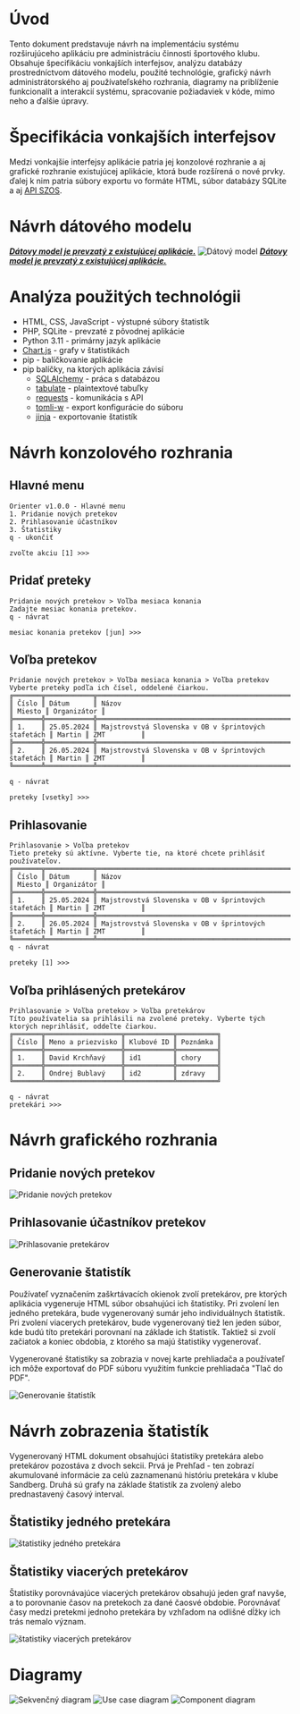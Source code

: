 # Úvod

Tento dokument predstavuje návrh na implementáciu systému rozširujúceho aplikáciu pre administráciu činnosti športového
klubu. Obsahuje špecifikáciu vonkajších interfejsov, analýzu databázy prostredníctvom dátového modelu, použité
technológie, grafický návrh administrátorského aj používateľského rozhrania, diagramy na priblíženie funkcionalít a
interakcií systému, spracovanie
požiadaviek v kóde, mimo neho a ďalšie úpravy.

# Špecifikácia vonkajších interfejsov

Medzi vonkajšie interfejsy aplikácie patria jej konzolové rozhranie a aj grafické rozhranie existujúcej aplikácie, ktorá
bude rozšírená o nové prvky. ďalej k nim patria súbory exportu vo formáte HTML, súbor databázy SQLite a
aj [API SZOS](https://sandberg.orienteering.sk/api/API-dokumentacia.html).

# Návrh dátového modelu

<u>_**Dátovy model je prevzatý z existujúcej aplikácie.**_</u>
![Dátový model](images/realita_db.png)
<u>_**Dátovy model je prevzatý z existujúcej aplikácie.**_</u>

# Analýza použitých technológii

- HTML, CSS, JavaScript - výstupné súbory štatistík
- PHP, SQLite - prevzaté z pôvodnej aplikácie
- Python 3.11 - primárny jazyk aplikácie
- [Chart.js](https://www.w3schools.com/js/js_graphics_chartjs.asp) - grafy v štatistikách
- pip - balíčkovanie aplikácie
- pip balíčky, na ktorých aplikácia závisí
    - [SQLAlchemy](https://docs.sqlalchemy.org/en/20/) - práca s databázou
    - [tabulate](https://pypi.org/project/tabulate/) - plaintextové tabuľky
    - [requests](https://pypi.org/project/requests/) - komunikácia s API
    - [tomli-w](https://pypi.org/project/tomli-w/) - export konfigurácie do súboru
    - [jinja](https://jinja.palletsprojects.com/en/3.0.x/) - exportovanie štatistík

# Návrh konzolového rozhrania

## Hlavné menu

```
Orienter v1.0.0 - Hlavné menu
1. Pridanie nových pretekov
2. Prihlasovanie účastníkov
3. Štatistiky
q - ukončiť

zvoľte akciu [1] >>>
```

## Pridať preteky

```
Pridanie nových pretekov > Voľba mesiaca konania
Zadajte mesiac konania pretekov.
q - návrat

mesiac konania pretekov [jun] >>>
```

## Voľba pretekov

```
Pridanie nových pretekov > Voľba mesiaca konania > Voľba pretekov
Vyberte preteky podľa ich čísel, oddelené čiarkou.
╔═══════╦════════════╦═════════════════════════════════════════════════════╦════════╦═════════════╗
║ Číslo ║ Dátum      ║ Názov                                               ║ Miesto ║ Organizátor ║
╠═══════╬════════════╬═════════════════════════════════════════════════════╬════════╬═════════════╣
║ 1.    ║ 25.05.2024 ║ Majstrovstvá Slovenska v OB v šprintových štafetách ║ Martin ║ ZMT         ║
╠═══════╬════════════╬═════════════════════════════════════════════════════╬════════╬═════════════╣
║ 2.    ║ 26.05.2024 ║ Majstrovstvá Slovenska v OB v šprintových štafetách ║ Martin ║ ZMT         ║
╚═══════╩════════════╩═════════════════════════════════════════════════════╩════════╩═════════════╝

q - návrat

preteky [vsetky] >>>
```

## Prihlasovanie

```
Prihlasovanie > Voľba pretekov
Tieto preteky sú aktívne. Vyberte tie, na ktoré chcete prihlásiť používateľov.
╔═══════╦════════════╦═════════════════════════════════════════════════════╦════════╦═════════════╗
║ Číslo ║ Dátum      ║ Názov                                               ║ Miesto ║ Organizátor ║
╠═══════╬════════════╬═════════════════════════════════════════════════════╬════════╬═════════════╣
║ 1.    ║ 25.05.2024 ║ Majstrovstvá Slovenska v OB v šprintových štafetách ║ Martin ║ ZMT         ║
╠═══════╬════════════╬═════════════════════════════════════════════════════╬════════╬═════════════╣
║ 2.    ║ 26.05.2024 ║ Majstrovstvá Slovenska v OB v šprintových štafetách ║ Martin ║ ZMT         ║
╚═══════╩════════════╩═════════════════════════════════════════════════════╩════════╩═════════════╝
q - návrat

preteky [1] >>>
```

## Voľba prihlásených pretekárov

```
Prihlasovanie > Voľba pretekov > Voľba pretekárov
Títo používatelia sa prihlásili na zvolené preteky. Vyberte tých ktorých neprihlásiť, oddeľte čiarkou.
╔═══════╦═══════════════════╦════════════╦══════════╗
║ Číslo ║ Meno a priezvisko ║ Klubové ID ║ Poznámka ║
╠═══════╬═══════════════════╬════════════╬══════════╣
║ 1.    ║ David Krchňavý    ║ id1        ║ chory    ║
╠═══════╬═══════════════════╬════════════╬══════════╣
║ 2.    ║ Ondrej Bublavý    ║ id2        ║ zdravy   ║
╚═══════╩═══════════════════╩════════════╩══════════╝

q - návrat
pretekári >>>
```

# Návrh grafického rozhrania

## Pridanie nových pretekov

![Pridanie nových pretekov](images/novy_pretek.png)

## Prihlasovanie účastníkov pretekov

![Prihlasovanie pretekárov](images/pridanie_pretekov.png)

## Generovanie štatistík

Používateľ vyznačením zaškrtávacích okienok zvolí pretekárov, pre ktorých aplikácia vygeneruje HTML súbor obsahujúci ich
štatistiky. Pri zvolení len jedného pretekára, bude vygenerovaný sumár jeho individuálnych štatistík. Pri zvolení
viacerych pretekárov, bude vygenerovaný tiež len jeden súbor, kde budú títo pretekári porovnaní na základe ich
štatistík. Taktiež si zvolí začiatok a koniec obdobia, z ktorého sa majú štatistiky vygenerovať.

Vygenerované štatistiky sa zobrazia v novej karte prehliadača a používateľ ich môže exportovať do PDF súboru využitím
funkcie prehliadača "Tlač do PDF".

![Generovanie štatistík](images/generovanie_statistik.png)

# Návrh zobrazenia štatistík

Vygenerovaný HTML dokument obsahujúci štatistiky pretekára alebo pretekárov pozostáva z dvoch sekcii. Prvá je Prehľad -
ten zobrazí akumulované informácie za celú zaznamenanú históriu pretekára v klube Sandberg. Druhá sú grafy na základe
štatistík za zvolený alebo prednastavený časový interval.

## Štatistiky jedného pretekára

![štatistiky jedného pretekára](images/statistics_mockup_one_racer.jpeg)

## Štatistiky viacerých pretekárov

Štatistiky porovnávajúce viacerých pretekárov obsahujú jeden graf navyše, a to porovnanie časov na pretekoch za dané
čaosvé obdobie. Porovnávať časy medzi pretekmi jednoho pretekára by vzhľadom na odlišné dĺžky ich trás nemalo význam.

![štatistiky viacerých pretekárov](images/statistics_mockup_multiple_racers.jpeg)

# Diagramy

![Sekvenčný diagram](images/sekvencny_diagram.png)
![Use case diagram](images/use_case_diagram.png)
![Component diagram](images/komponent_diagram.png)
